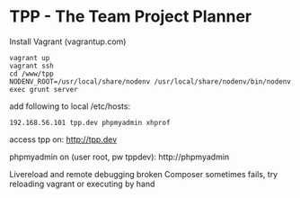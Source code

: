 TPP - The Team Project Planner
===

Install Vagrant (vagrantup.com)

    vagrant up
    vagrant ssh
    cd /www/tpp
    NODENV_ROOT=/usr/local/share/nodenv /usr/local/share/nodenv/bin/nodenv exec grunt server


add following to local /etc/hosts:
    
    192.168.56.101 tpp.dev phpmyadmin xhprof

access tpp on:
http://tpp.dev

phpmyadmin on (user root, pw tppdev):
http://phpmyadmin


Livereload and remote debugging broken
Composer sometimes fails, try reloading vagrant or executing by hand
